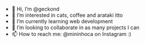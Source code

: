 - 👋 Hi, I’m @geckond
- 👀 I’m interested in cats, coffee and arataki itto
- 🌱 I’m currently learning web development
- 💞️ I’m looking to collaborate in as many projects I can
- 📫 How to reach me: @mininhoca on Instagram :)

<!---
geckond/geckond is a ✨ special ✨ repository because its `README.md` (this file) appears on your GitHub profile.
You can click the Preview link to take a look at your changes.
--->
